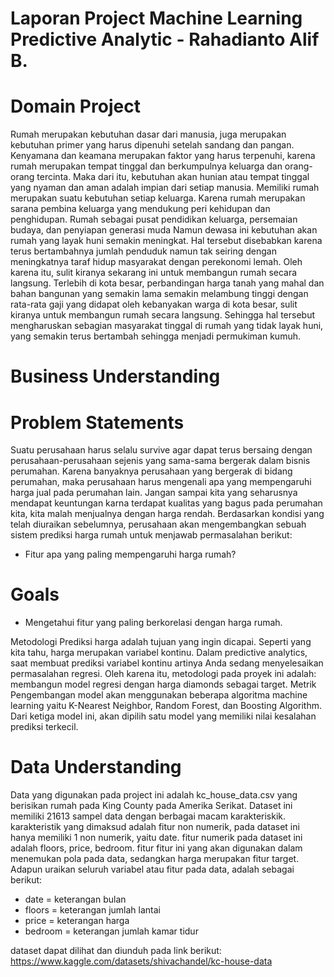 # Laporan Project Machine Learning Predictive Analytic - Rahadianto Alif B.
# Domain Project
Rumah merupakan kebutuhan dasar dari manusia, juga merupakan kebutuhan primer yang harus dipenuhi setelah sandang dan pangan. Kenyamana dan keamana merupakan faktor yang harus terpenuhi, karena rumah merupakan tempat tinggal dan berkumpulnya keluarga dan orang-orang tercinta. Maka dari itu, kebutuhan akan hunian atau tempat tinggal yang nyaman dan aman adalah impian dari setiap manusia. Memiliki rumah merupakan suatu kebutuhan setiap keluarga. Karena rumah merupakan sarana pembina keluarga yang mendukung peri kehidupan dan penghidupan. Rumah sebagai pusat pendidikan keluarga, persemaian budaya, dan penyiapan generasi muda
Namun dewasa ini kebutuhan akan rumah yang layak huni semakin meningkat. Hal tersebut disebabkan karena terus bertambahnya jumlah penduduk namun tak seiring dengan meningkatnya taraf hidup masyarakat dengan perekonomi lemah. Oleh karena itu, sulit kiranya sekarang ini untuk membangun rumah secara langsung. Terlebih di kota besar, perbandingan harga tanah yang mahal dan bahan bangunan yang semakin lama semakin melambung tinggi dengan rata-rata gaji yang didapat oleh kebanyakan warga di kota besar, sulit kiranya untuk membangun rumah secara langsung. Sehingga hal tersebut mengharuskan sebagian masyarakat tinggal di rumah yang tidak layak huni, yang semakin terus bertambah sehingga menjadi permukiman kumuh.
# Business Understanding
# Problem Statements
Suatu perusahaan harus selalu survive agar dapat terus bersaing dengan perusahaan-perusahaan sejenis yang sama-sama bergerak dalam bisnis perumahan. Karena banyaknya perusahaan yang bergerak di bidang perumahan, maka perusahaan harus mengenali apa yang mempengaruhi harga jual pada perumahan lain. Jangan sampai kita yang seharusnya mendapat keuntungan karna terdapat kualitas yang bagus pada perumahan kita, kita malah menjualnya dengan harga rendah. Berdasarkan kondisi yang telah diuraikan sebelumnya, perusahaan akan mengembangkan sebuah sistem prediksi harga rumah untuk menjawab permasalahan berikut:
- Fitur apa yang paling mempengaruhi harga rumah?
# Goals
- Mengetahui fitur yang paling berkorelasi dengan harga rumah.

Metodologi Prediksi harga adalah tujuan yang ingin dicapai. Seperti yang kita tahu, harga merupakan variabel kontinu. Dalam predictive analytics, saat membuat prediksi variabel kontinu artinya Anda sedang menyelesaikan permasalahan regresi. Oleh karena itu, metodologi pada proyek ini adalah: membangun model regresi dengan harga diamonds sebagai target. Metrik Pengembangan model akan menggunakan beberapa algoritma machine learning yaitu K-Nearest Neighbor, Random Forest, dan Boosting Algorithm. Dari ketiga model ini, akan dipilih satu model yang memiliki nilai kesalahan prediksi terkecil.
# Data Understanding
Data yang digunakan pada project ini adalah kc_house_data.csv yang berisikan rumah pada King County pada Amerika Serikat. Dataset ini memiliki 21613 sampel data dengan berbagai macam karakteriskik. karakteristik yang dimaksud adalah fitur non numerik, pada dataset ini hanya memiliki 1 non numerik, yaitu date. fitur numerik pada dataset ini adalah floors, price, bedroom. fitur fitur ini yang akan digunakan  dalam menemukan pola pada data, sedangkan harga merupakan fitur target. Adapun uraikan seluruh variabel atau fitur pada data, adalah sebagai berikut:
- date = keterangan bulan
- floors = keterangan jumlah lantai
- price = keterangan harga
- bedroom = keterangan jumlah kamar tidur

dataset dapat dilihat dan diunduh pada link berikut: https://www.kaggle.com/datasets/shivachandel/kc-house-data

